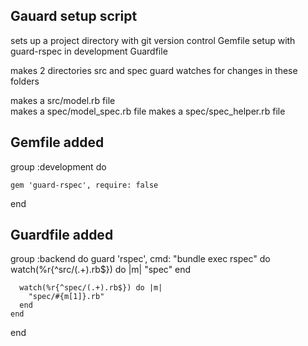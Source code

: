 Gauard setup script 
------------------------------

sets up a project directory 
with git version control 
Gemfile setup with guard-rspec in development
Guardfile

makes 2 directories src and spec
guard watches for changes in these folders

makes a src/model.rb file  
makes a spec/model_spec.rb file 
makes a spec/spec_helper.rb file 


Gemfile added
------------------------------

group :development do

    gem 'guard-rspec', require: false

end


Guardfile added
------------------------------

group :backend do
    guard 'rspec', cmd: "bundle exec rspec" do
      watch(%r{^src/(.+).rb$}) do |m|
        "spec"
      end

      watch(%r{^spec/(.+).rb$}) do |m|
        "spec/#{m[1]}.rb"
      end
    end
end


